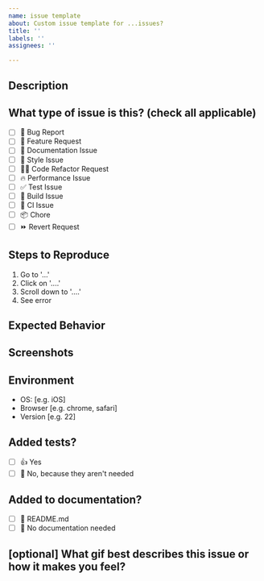 ```yaml
---
name: issue template
about: Custom issue template for ...issues?
title: ''
labels: ''
assignees: ''

---
```


## Description

<!--
Please do not leave this blank
This issue [describes/reports/fixes/replaces] the [feature/bug/etc].
-->

## What type of issue is this? (check all applicable)

- [ ] 🐛 Bug Report
- [ ] 🌟 Feature Request
- [ ] 📄 Documentation Issue
- [ ] 🎨 Style Issue
- [ ] 🧑‍💻 Code Refactor Request
- [ ] 🔥 Performance Issue
- [ ] ✅ Test Issue
- [ ] 🤖 Build Issue
- [ ] 🔁 CI Issue
- [ ] 📦 Chore
- [ ] ⏩ Revert Request

## Steps to Reproduce

1. Go to '...'
2. Click on '....'
3. Scroll down to '....'
4. See error

## Expected Behavior

<!--
A clear and concise description of what you expected to happen.
-->

## Screenshots

<!--
If applicable, add screenshots to help explain your problem.
-->

## Environment

- OS: [e.g. iOS]
- Browser [e.g. chrome, safari]
- Version [e.g. 22]

## Added tests?

- [ ] 👍 Yes
- [ ] 🙅 No, because they aren't needed

## Added to documentation?

- [ ] 📜 README.md
- [ ] 🙅 No documentation needed

## [optional] What gif best describes this issue or how it makes you feel?
